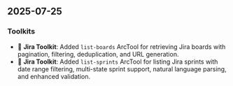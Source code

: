 ## 2025-07-25

### Toolkits
- 🚀 **Jira Toolkit**: Added `list-boards` ArcTool for retrieving Jira boards with pagination, filtering, deduplication, and URL generation.
- 🚀 **Jira Toolkit**: Added `list-sprints` ArcTool for listing Jira sprints with date range filtering, multi-state sprint support, natural language parsing, and enhanced validation.